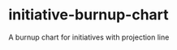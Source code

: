 initiative-burnup-chart
=======================

A burnup chart for initiatives with projection line
